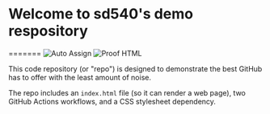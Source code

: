 

# Welcome to sd540's demo respository
=======
![Auto Assign](https://github.com/sd540/demo-repository/actions/workflows/auto-assign.yml/badge.svg)
![Proof HTML](https://github.com/sd540/demo-repository/actions/workflows/proof-html.yml/badge.svg)

This code repository (or "repo") is designed to demonstrate the best GitHub has to offer with the least amount of noise.

The repo includes an `index.html` file (so it can render a web page), two GitHub Actions workflows, and a CSS stylesheet dependency.
